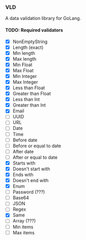 ### VLD
A data validation library for GoLang.

#### TODO: Required validators
- [x] NonEmptyString
- [x] Length (exact)
- [x] Min length
- [x] Max length
- [x] Min Float
- [x] Max Float
- [x] Min Integer
- [x] Max Integer
- [x] Less than Float
- [x] Greater than Float
- [x] Less than Int
- [x] Greater than Int
- [x] Email
- [ ] UUID
- [ ] URL
- [ ] Date
- [ ] Time
- [ ] Before date
- [ ] Before or equal to date
- [ ] After date
- [ ] After or equal to date
- [x] Starts with
- [x] Doesn't start with
- [x] Ends with
- [x] Doesn't end with
- [x] Enum
- [ ] Password (???)
- [ ] Base64
- [ ] JSON
- [ ] Regex
- [x] Same
- [ ] Array (???)
- [ ] Min items
- [ ] Max items
